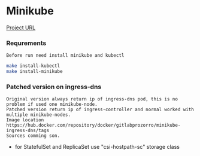 # Minikube
[Project URL](https://gitlab.prozorro.sale/serhii.rudenko/minikube)

### Requrements
    Before run need install minikube and kubectl

```sh
make install-kubectl
make install-minikube
```

### Patched version on ingress-dns
    Original version always return ip of ingress-dns pod, this is no problem if used one minikube-node.  
    Patched version return ip of ingress-controller and normal worked with multiple minikube-nodes.  
    Image location https://hub.docker.com/repository/docker/gitlabprozorro/minikube-ingress-dns/tags  
    Sources comming son.  

* for StatefulSet and ReplicaSet use "csi-hostpath-sc" storage class




